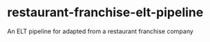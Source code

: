 # restaurant-franchise-elt-pipeline
An ELT pipeline for adapted from a restaurant franchise company 
